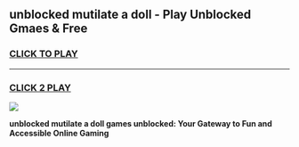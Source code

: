 
## unblocked mutilate a doll - Play Unblocked Gmaes & Free
<h3>
<a href="https://news.freeplayer.one?title=unblocked_mutilate_a_doll&ref=23F">CLICK TO PLAY</a></h3>
<hr>

<h3>
<a href="https://news.freeplayer.one?title=unblocked_mutilate_a_doll&ref=23F">CLICK 2 PLAY</a>
  
</h3>

<a href="https://news.freeplayer.one?title=unblocked_mutilate_a_doll&ref=23F/"><img src="https://clearcache.store/games.png"></a>


**unblocked mutilate a doll games unblocked: Your Gateway to Fun and Accessible Online Gaming**
